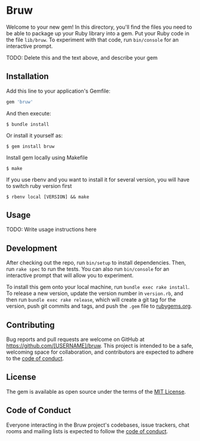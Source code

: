 # Bruw

Welcome to your new gem! In this directory, you'll find the files you need to be able to package up your Ruby library into a gem. Put your Ruby code in the file `lib/bruw`. To experiment with that code, run `bin/console` for an interactive prompt.

TODO: Delete this and the text above, and describe your gem

## Installation

Add this line to your application's Gemfile:

```ruby
gem 'bruw'
```

And then execute:

    $ bundle install

Or install it yourself as:

    $ gem install bruw

Install gem locally using Makefile

    $ make 
    
If you use rbenv and you want to install it for several version, you will have to switch ruby version first

    $ rbenv local [VERSION] && make
## Usage

TODO: Write usage instructions here

## Development

After checking out the repo, run `bin/setup` to install dependencies. Then, run `rake spec` to run the tests. You can also run `bin/console` for an interactive prompt that will allow you to experiment.

To install this gem onto your local machine, run `bundle exec rake install`. To release a new version, update the version number in `version.rb`, and then run `bundle exec rake release`, which will create a git tag for the version, push git commits and tags, and push the `.gem` file to [rubygems.org](https://rubygems.org).

## Contributing

Bug reports and pull requests are welcome on GitHub at https://github.com/[USERNAME]/bruw. This project is intended to be a safe, welcoming space for collaboration, and contributors are expected to adhere to the [code of conduct](https://github.com/[USERNAME]/bruw/blob/master/CODE_OF_CONDUCT.md).


## License

The gem is available as open source under the terms of the [MIT License](https://opensource.org/licenses/MIT).

## Code of Conduct

Everyone interacting in the Bruw project's codebases, issue trackers, chat rooms and mailing lists is expected to follow the [code of conduct](https://github.com/[USERNAME]/bruw/blob/master/CODE_OF_CONDUCT.md).
